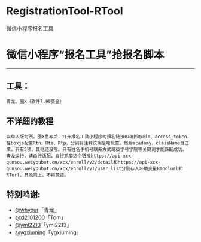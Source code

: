 # RegistrationTool-RTool
微信小程序报名工具

# 微信小程序“报名工具”抢报名脚本

---



## 工具：

~~~
青龙、圈X（软件7.99美金）
~~~

## 不详细的教程

~~~
以单人版为例，圈X重写后，打开报名工具小程序的报名链接即可抓取eid、access_token，在boxjs配置Rtn、Rts、Rtp，分别有注释说明是啥玩意。然后acadamy、className自己填，只有5项，其他还没写。只有姓名手机号联系方式班级学号学院等关键词才能匹配成功。
青龙运行，请自行适配，自行抓取这个链接https://api-xcx-qunsou.weiyoubot.cn/xcx/enroll/v2/detail和https://api-xcx-qunsou.weiyoubot.cn/xcx/enroll/v1/user_list分别存入环境变量RToolurl和RTurl，其他同上，不再赘述。
~~~

## 特别鸣谢:

* [@whyour](https://github.com/whyour/qinglong)「青龙」
* [@xl2101200](https://github.com/xl2101200/-/)「Tom」
* [@yml2213](https://github.com/yml2213/javascript)「yml2213」
* [@ygxiuming](https://github.com/ygxiuming/Lecture-registration.git)「ygxiuming」
